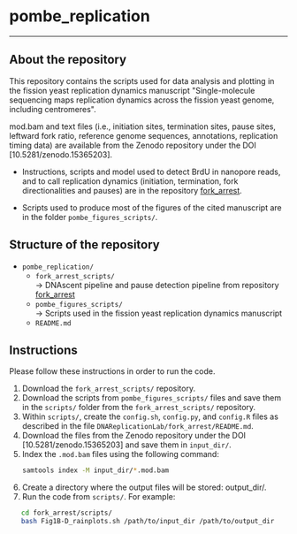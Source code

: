 # pombe_replication
---
## About the repository

This repository contains the scripts used for data analysis and plotting in the fission yeast replication dynamics manuscript "Single-molecule sequencing maps replication dynamics across the fission yeast genome, including centromeres". 

mod.bam and text files (i.e., initiation sites, termination sites, pause sites, leftward fork ratio, reference genome sequences, annotations, replication timing data) are available from the Zenodo repository under the DOI [10.5281/zenodo.15365203].


- Instructions, scripts and model used to detect BrdU in nanopore reads, and to call replication dynamics (initiation, termination, fork directionalities and pauses) are in the repository [fork_arrest](https://github.com/DNAReplicationLab/fork_arrest).

- Scripts used to produce most of the figures of the cited manuscript are in the folder `pombe_figures_scripts/`. 

## Structure of the repository

- `pombe_replication/`
  - `fork_arrest_scripts/`  
    → DNAscent pipeline and pause detection pipeline from repository [fork_arrest](https://github.com/DNAReplicationLab/fork_arrest)
  - `pombe_figures_scripts/`  
    → Scripts used in the fission yeast replication dynamics manuscript
  - `README.md`


## Instructions
Please follow these instructions in order to run the code.

1. Download the `fork_arrest_scripts/` repository.
2. Download the scripts from `pombe_figures_scripts/` files and save them in the `scripts/` folder from the `fork_arrest_scripts/` repository.
3. Within `scripts/`, create the `config.sh`, `config.py`, and `config.R` files as described in the file `DNAReplicationLab/fork_arrest/README.md`.
4. Download the files from the Zenodo repository under the DOI [10.5281/zenodo.15365203] and save them in `input_dir/`.
5. Index the `.mod.bam` files using the following command:  
   ```bash
   samtools index -M input_dir/*.mod.bam
6. Create a directory where the output files will be stored: output_dir/.
7. Run the code from `scripts/`.
For example:
```bash
   cd fork_arrest/scripts/
   bash Fig1B-D_rainplots.sh /path/to/input_dir /path/to/output_dir
